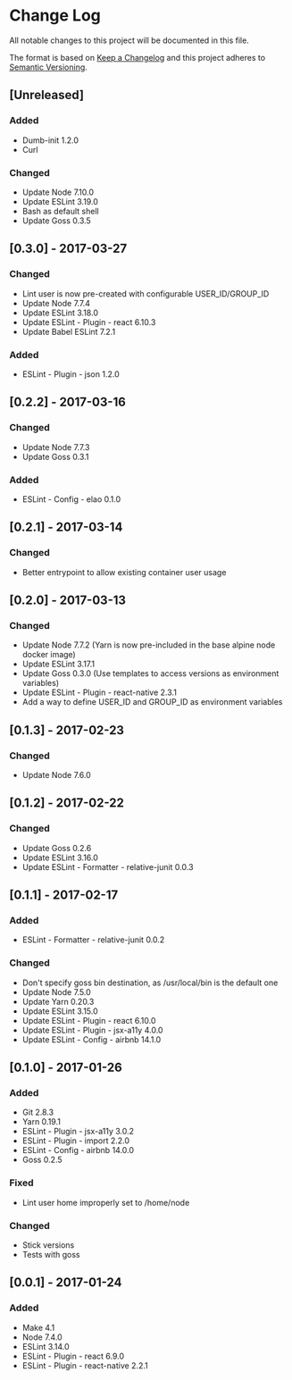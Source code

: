 # Change Log
All notable changes to this project will be documented in this file.

The format is based on [Keep a Changelog](http://keepachangelog.com/)
and this project adheres to [Semantic Versioning](http://semver.org/).

## [Unreleased]
### Added
- Dumb-init 1.2.0
- Curl

### Changed
- Update Node 7.10.0
- Update ESLint 3.19.0
- Bash as default shell
- Update Goss 0.3.5

## [0.3.0] - 2017-03-27
### Changed
- Lint user is now pre-created with configurable USER_ID/GROUP_ID
- Update Node 7.7.4
- Update ESLint 3.18.0
- Update ESLint - Plugin - react 6.10.3
- Update Babel ESLint 7.2.1

### Added
- ESLint - Plugin - json 1.2.0

## [0.2.2] - 2017-03-16
### Changed
- Update Node 7.7.3
- Update Goss 0.3.1

### Added
- ESLint - Config - elao 0.1.0

## [0.2.1] - 2017-03-14
### Changed
-  Better entrypoint to allow existing container user usage

## [0.2.0] - 2017-03-13
### Changed
- Update Node 7.7.2 (Yarn is now pre-included in the base alpine node docker image)
- Update ESLint 3.17.1
- Update Goss 0.3.0 (Use templates to access versions as environment variables)
- Update ESLint - Plugin - react-native 2.3.1
- Add a way to define USER_ID and GROUP_ID as environment variables

## [0.1.3] - 2017-02-23
### Changed
- Update Node 7.6.0

## [0.1.2] - 2017-02-22
### Changed
- Update Goss 0.2.6
- Update ESLint 3.16.0
- Update ESLint - Formatter - relative-junit 0.0.3

## [0.1.1] - 2017-02-17
### Added
- ESLint - Formatter - relative-junit 0.0.2

### Changed
- Don't specify goss bin destination, as /usr/local/bin is the default one
- Update Node 7.5.0
- Update Yarn 0.20.3
- Update ESLint 3.15.0
- Update ESLint - Plugin - react 6.10.0
- Update ESLint - Plugin - jsx-a11y 4.0.0
- Update ESLint - Config - airbnb 14.1.0

## [0.1.0] - 2017-01-26
### Added
- Git 2.8.3
- Yarn 0.19.1
- ESLint - Plugin - jsx-a11y 3.0.2
- ESLint - Plugin - import 2.2.0
- ESLint - Config - airbnb 14.0.0
- Goss 0.2.5

### Fixed
- Lint user home improperly set to /home/node

### Changed
- Stick versions
- Tests with goss

## [0.0.1] - 2017-01-24
### Added
- Make 4.1
- Node 7.4.0
- ESLint 3.14.0
- ESLint - Plugin - react 6.9.0
- ESLint - Plugin - react-native 2.2.1
